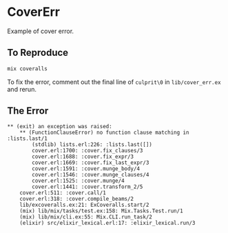 CoverErr
========

Example of cover error.

## To Reproduce

```elixir
mix coveralls
```

To fix the error, comment out the final line of `culprit\0` in
`lib/cover_err.ex` and rerun.

## The Error

```
** (exit) an exception was raised:
    ** (FunctionClauseError) no function clause matching in :lists.last/1
        (stdlib) lists.erl:226: :lists.last([])
        cover.erl:1700: :cover.fix_clauses/3
        cover.erl:1688: :cover.fix_expr/3
        cover.erl:1669: :cover.fix_last_expr/3
        cover.erl:1591: :cover.munge_body/4
        cover.erl:1546: :cover.munge_clauses/4
        cover.erl:1525: :cover.munge/4
        cover.erl:1441: :cover.transform_2/5
    cover.erl:511: :cover.call/1
    cover.erl:318: :cover.compile_beams/2
    lib/excoveralls.ex:21: ExCoveralls.start/2
    (mix) lib/mix/tasks/test.ex:158: Mix.Tasks.Test.run/1
    (mix) lib/mix/cli.ex:55: Mix.CLI.run_task/2
    (elixir) src/elixir_lexical.erl:17: :elixir_lexical.run/3
```
